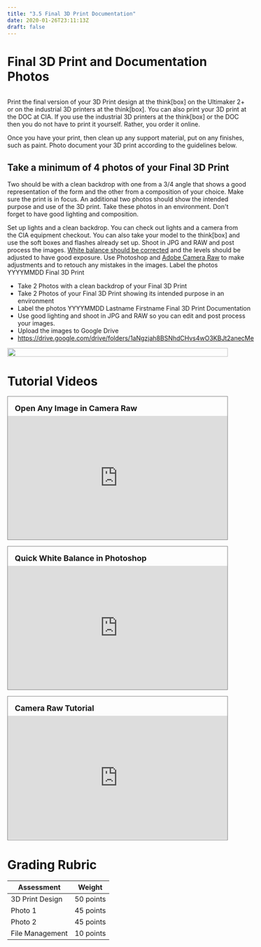 ```yaml
---
title: "3.5 Final 3D Print Documentation"
date: 2020-01-26T23:11:13Z
draft: false
---
```


<h1>Final 3D Print and Documentation Photos</h1>
<div class="flex-container-jimmy" style="display: flex; align-items: top; flex-wrap: wrap; margin-top: 0; margin-bottom: 0;">
<div class="half-box" style="flex: 1 1 400px; margin-top: 0; margin-bottom: 0;">
<p style="margin-right: 1rem;">Print the final version of your 3D Print design at the think[box] on the Ultimaker 2+ or on the industrial 3D printers at the think[box]. You can also print your 3D print at the DOC at CIA. If you use the industrial 3D printers at the think[box] or the DOC then you do not have to print it yourself. Rather, you order it online.</p>
<p style="margin-right: 1rem;">Once you have your print, then clean up any support material, put on any finishes, such as paint. Photo document your 3D print according to the guidelines below.</p>
<h2>Take a minimum of 4 photos of your Final 3D Print</h2>
<p style="margin-right: 1rem;">Two should be with a clean backdrop with one from a 3/4 angle that shows a good representation of the form and the other from a composition of your choice. Make sure the print is in focus. An additional two photos should show the intended purpose and use of the 3D print. Take these photos in an environment. Don't forget to have good lighting and composition.</p>
<p style="margin-right: 1rem;">Set up lights and a clean backdrop. You can check out lights and a camera from the CIA equipment checkout. You can also take your model to the think[box] and use the soft boxes and flashes already set up. Shoot in JPG and RAW and post process the images. <a href="https://www.youtube.com/watch?v=m0yZEWUSahk">White balance should be corrected</a> and the levels should be adjusted to have good exposure. Use Photoshop and <a href="https://www.youtube.com/watch?v=11jwSwUu2WI">Adobe Camera Raw</a> to make adjustments and to retouch any mistakes in the images. Label the photos YYYYMMDD Final 3D Print</p>
<ul>
<li>Take 2 Photos with a clean backdrop of your Final 3D Print</li>
<li>Take 2 Photos of your Final 3D Print showing its intended purpose in an environment</li>
<li>Label the photos YYYYMMDD Lastname Firstname Final 3D Print Documentation</li>
<li>Use good lighting and shoot in JPG and RAW so you can edit and post process your images.</li>
<li>Upload the images to Google Drive</li>
<li><a href="https://drive.google.com/drive/folders/1aNgzjah8BSNhdCHvs4wO3KBJt2anecMe">https://drive.google.com/drive/folders/1aNgzjah8BSNhdCHvs4wO3KBJt2anecMe</a></li>
</ul>
</div>
<div class="half-box" style="flex: 1 1 400px; margin-top: 0; margin-bottom: 0;"><img src="/ICS/icsfs/mm/2022_camera_cheat_sheet.png?target=712bb5a6-8149-4c54-9105-d1f671924389" alt="" width="100%" height="auto" /></div>
</div>
<h1>Tutorial Videos</h1>
<div class="video-grid" style="display: grid; align-items: end; grid-template-columns: repeat(auto-fit, minmax(300px, 1fr)); grid-gap: 1rem;">
<div class="video-wrapper" style="border: 1px solid grey; display: flex; flex-direction: column; height: 100%; justify-content: space-between; margin: 0;">
<h2 style="padding: 1rem 0.5rem 0.3rem 1rem; margin: 0; font-size: 18px;">Open Any Image in Camera Raw</h2>
<div class="youtube-box" style="position: relative; width: 100%; height: 0px; padding-top: 56.25%; margin-top: 0; margin-bottom: 0;"><iframe class="youtube-iframe" style="position: absolute; top: 0; bottom: 0; left: 0; width: 100%; height: 100%; border: 0; z-index: 1;" src="https://www.youtube.com/embed/ftMICesJwGc?rel=0" width="560" height="315" frameborder="0" allowfullscreen="allowfullscreen"></iframe></div>
</div>
<div class="video-wrapper" style="border: 1px solid grey; display: flex; flex-direction: column; height: 100%; justify-content: space-between; margin: 0;">
<h2 style="padding: 1rem 0.5rem 0.3rem 1rem; margin: 0; font-size: 18px;">Quick White Balance in Photoshop</h2>
<div class="youtube-box" style="position: relative; width: 100%; height: 0px; padding-top: 56.25%; margin-top: 0; margin-bottom: 0;"><iframe class="youtube-iframe" style="position: absolute; top: 0; bottom: 0; left: 0; width: 100%; height: 100%; border: 0; z-index: 1;" src="https://www.youtube.com/embed/m0yZEWUSahk?rel=0" width="560" height="315" frameborder="0" allowfullscreen="allowfullscreen"></iframe></div>
</div>
<div class="video-wrapper" style="border: 1px solid grey; display: flex; flex-direction: column; height: 100%; justify-content: space-between; margin: 0;">
<h2 style="padding: 1rem 0.5rem 0.3rem 1rem; margin: 0; font-size: 18px;">Camera Raw Tutorial</h2>
<div class="youtube-box" style="position: relative; width: 100%; height: 0px; padding-top: 56.25%; margin-top: 0; margin-bottom: 0;"><iframe class="youtube-iframe" style="position: absolute; top: 0; bottom: 0; left: 0; width: 100%; height: 100%; border: 0; z-index: 1;" src="https://www.youtube.com/embed/11jwSwUu2WI?rel=0" width="560" height="315" frameborder="0" allowfullscreen="allowfullscreen"></iframe></div>
</div>
</div>

# Grading Rubric

| Assessment      | Weight    |
| --------------- | --------- |
| 3D Print Design | 50 points |
| Photo 1         | 45 points |
| Photo 2         | 45 points |
| File Management | 10 points |
